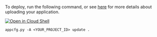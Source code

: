 To deploy, run the following command, or see [here](https://cloud.google.com/appengine/docs/python/gettingstartedpython27/uploading) for more details about uploading your application.

[![Open in Cloud Shell][shell_img]][shell_link]

[shell_img]: http://gstatic.com/cloudssh/images/open-btn.png
[shell_link]: https://console.cloud.google.com/cloudshell/open?git_repo=https://github.com/GoogleCloudPlatform/python-docs-samples&page=editor&open_in_editor=appengine/standard/channel/README.md

`appcfg.py -A <YOUR_PROJECT_ID> update .`

